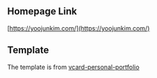 ## Homepage Link
[https://yoojunkim.com/](https://yoojunkim.com/)

## Template
The template is from [vcard-personal-portfolio](https://github.com/codewithsadee/vcard-personal-portfolio)